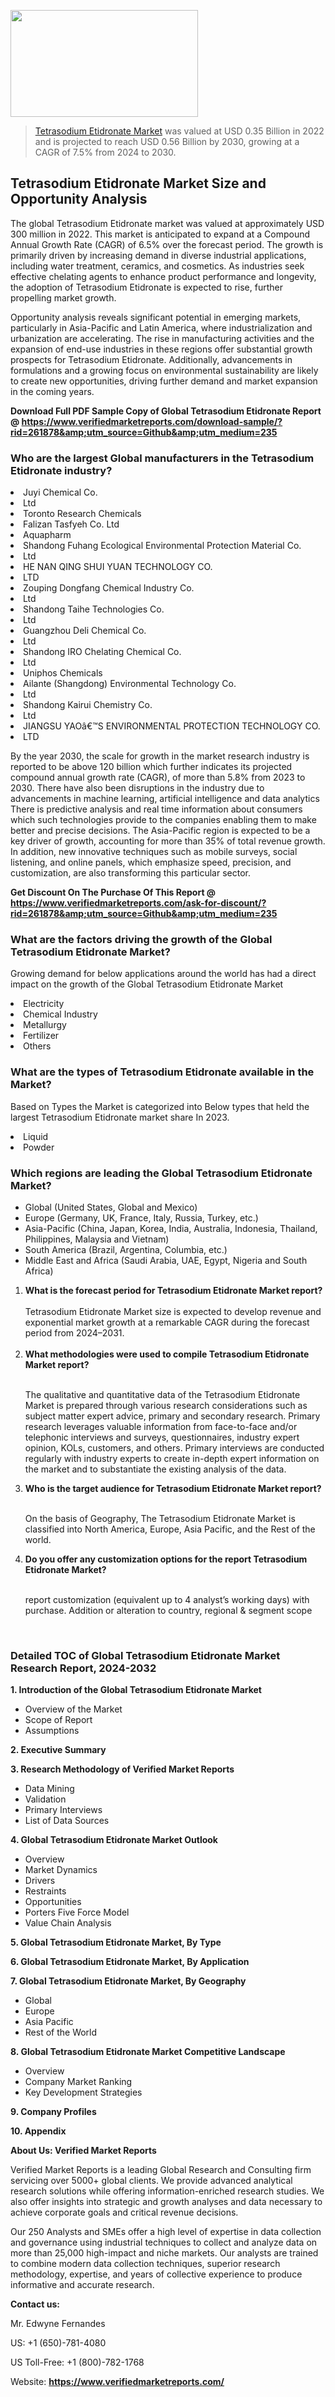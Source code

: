 <img src="https://ffe5etoiles.com/wp-content/uploads/2024/12/MST1-300x171.png" alt="" width="300" height="171" class="alignnone size-medium wp-image-20088" /><blockquote><p><p><a href="https://www.verifiedmarketreports.com/download-sample/?rid=261878&utm_source=Github&utm_medium=235" target="_blank">Tetrasodium Etidronate Market</a> was valued at USD 0.35 Billion in 2022 and is projected to reach USD 0.56 Billion by 2030, growing at a CAGR of 7.5% from 2024 to 2030.</p></blockquote><p><h2>Tetrasodium Etidronate Market Size and Opportunity Analysis</h2> <p>The global Tetrasodium Etidronate market was valued at approximately USD 300 million in 2022. This market is anticipated to expand at a Compound Annual Growth Rate (CAGR) of 6.5% over the forecast period. The growth is primarily driven by increasing demand in diverse industrial applications, including water treatment, ceramics, and cosmetics. As industries seek effective chelating agents to enhance product performance and longevity, the adoption of Tetrasodium Etidronate is expected to rise, further propelling market growth.</p> <p>Opportunity analysis reveals significant potential in emerging markets, particularly in Asia-Pacific and Latin America, where industrialization and urbanization are accelerating. The rise in manufacturing activities and the expansion of end-use industries in these regions offer substantial growth prospects for Tetrasodium Etidronate. Additionally, advancements in formulations and a growing focus on environmental sustainability are likely to create new opportunities, driving further demand and market expansion in the coming years.</p> </p><p class=""><strong>Download Full PDF Sample Copy of Global Tetrasodium Etidronate Report @ <a href="https://www.verifiedmarketreports.com/download-sample/?rid=261878&amp;utm_source=Github&amp;utm_medium=235" target="_blank">https://www.verifiedmarketreports.com/download-sample/?rid=261878&amp;utm_source=Github&amp;utm_medium=235</a></strong></p><h3 id="" class="">Who are the largest Global manufacturers in the Tetrasodium Etidronate industry?</h3><p><li>Juyi Chemical Co.</li><li>Ltd</li><li> Toronto Research Chemicals</li><li> Falizan Tasfyeh Co. Ltd</li><li> Aquapharm</li><li> Shandong Fuhang Ecological Environmental Protection Material Co.</li><li> Ltd</li><li> HE NAN QING SHUI YUAN TECHNOLOGY CO.</li><li>LTD</li><li> Zouping Dongfang Chemical Industry Co.</li><li>Ltd</li><li> Shandong Taihe Technologies Co.</li><li> Ltd</li><li> Guangzhou Deli Chemical Co.</li><li> Ltd</li><li> Shandong IRO Chelating Chemical Co.</li><li> Ltd</li><li> Uniphos Chemicals</li><li> Ailante (Shangdong) Environmental Technology Co.</li><li>Ltd</li><li> Shandong Kairui Chemistry Co.</li><li>Ltd</li><li> JIANGSU YAOâ€™S ENVIRONMENTAL PROTECTION TECHNOLOGY CO.</li><li> LTD</li></p><div class=""><div class="" dir="" data-message-author-role="" data-message-id="" data-message-model-slug=""><div class=""><div class=""><div class=""><div class="" dir="" data-message-author-role="" data-message-id="" data-message-model-slug=""><div class=""><div class=""><p>By the year 2030, the scale for growth in the market research industry is reported to be above 120 billion which further indicates its projected compound annual growth rate (CAGR), of more than 5.8% from 2023 to 2030. There have also been disruptions in the industry due to advancements in machine learning, artificial intelligence and data analytics There is predictive analysis and real time information about consumers which such technologies provide to the companies enabling them to make better and precise decisions. The Asia-Pacific region is expected to be a key driver of growth, accounting for more than 35% of total revenue growth. In addition, new innovative techniques such as mobile surveys, social listening, and online panels, which emphasize speed, precision, and customization, are also transforming this particular sector.</p><p><strong>Get Discount On The Purchase Of This Report @&nbsp; <a href="https://www.verifiedmarketreports.com/ask-for-discount/?rid=261878&amp;utm_source=Github&amp;utm_medium=235" target="_blank">https://www.verifiedmarketreports.com/ask-for-discount/?rid=261878&amp;utm_source=Github&amp;utm_medium=235</a></strong></p></div></div></div></div></div></div></div></div><h3 id="" class="">What are the factors driving the growth of the Global Tetrasodium Etidronate Market?</h3><p id="" class="">Growing demand for below applications around the world has had a direct impact on the growth of the Global Tetrasodium Etidronate Market</p><p id="" class=""><li>Electricity</li><li> Chemical Industry</li><li> Metallurgy</li><li> Fertilizer</li><li> Others</li></p><h3 id="" class="">What are the types of Tetrasodium Etidronate available in the Market?</h3><p id="" class="">Based on Types the Market is categorized into Below types that held the largest Tetrasodium Etidronate market share In 2023.</p><p id="" class=""><li>Liquid</li><li> Powder</li></p><h3 id="" class="">Which regions are leading the Global Tetrasodium Etidronate Market?</h3><ul><li>Global (United States, Global and Mexico)</li><li>Europe (Germany, UK, France, Italy, Russia, Turkey, etc.)</li><li>Asia-Pacific (China, Japan, Korea, India, Australia, Indonesia, Thailand, Philippines, Malaysia and Vietnam)</li><li>South America (Brazil, Argentina, Columbia, etc.)</li><li>Middle East and Africa (Saudi Arabia, UAE, Egypt, Nigeria and South Africa)</li></ul><p><ol><li><strong>What is the forecast period for Tetrasodium Etidronate Market report?<br /></strong><br /><span data-sheets-root="1" data-sheets-value="{&quot;1&quot;:2,&quot;2&quot;:&quot;XXXX size is expected to develop revenue and exponential market growth at a remarkable CAGR during the forecast period from 2024&ndash;2030.&quot;}" data-sheets-userformat="{&quot;2&quot;:12674,&quot;4&quot;:{&quot;1&quot;:2,&quot;2&quot;:16776960},&quot;10&quot;:2,&quot;11&quot;:0,&quot;15&quot;:&quot;Arial&quot;,&quot;16&quot;:12}">Tetrasodium Etidronate Market size is expected to develop revenue and exponential market growth at a remarkable CAGR during the forecast period from 2024&ndash;2031.</span><br /><br /></li><li><strong>What methodologies were used to compile Tetrasodium Etidronate Market report?<br /><br /></strong><p>The qualitative and quantitative data of the&nbsp;Tetrasodium Etidronate Market is prepared through various research considerations such as subject matter expert advice, primary and secondary research. Primary research leverages valuable information from face-to-face and/or telephonic interviews and surveys, questionnaires, industry expert opinion, KOLs, customers, and others. Primary interviews are conducted regularly with industry experts to create in-depth expert information on the market and to substantiate the existing analysis of the data.&nbsp;</p></li><li><strong>Who is the target audience for Tetrasodium Etidronate Market report?<br /><br /></strong><p>On the basis of Geography, The&nbsp;Tetrasodium Etidronate Market is classified into North America, Europe, Asia Pacific, and the Rest of the world.</p></li><li><strong>Do you offer any customization options for the report Tetrasodium Etidronate Market?<br /><br /></strong><p>report customization (equivalent up to 4 analyst&rsquo;s working days) with purchase. Addition or alteration to country, regional &amp; segment scope</p><p>&nbsp;</p></li></ol></p><h3 id="" class="">Detailed TOC of Global Tetrasodium Etidronate Market Research Report, 2024-2032</h3><p id="" class=""><strong>1. Introduction of the Global Tetrasodium Etidronate Market</strong></p><ul><li>Overview of the Market</li><li>Scope of Report</li><li>Assumptions</li></ul><p id="" class=""><strong>2. Executive Summary</strong></p><p id="" class=""><strong>3. Research Methodology of&nbsp;Verified Market Reports</strong></p><ul><li>Data Mining</li><li>Validation</li><li>Primary Interviews</li><li>List of Data Sources</li></ul><p id="" class=""><strong>4. Global Tetrasodium Etidronate Market Outlook</strong></p><ul><li>Overview</li><li>Market Dynamics</li><li>Drivers</li><li>Restraints</li><li>Opportunities</li><li>Porters Five Force Model</li><li>Value Chain Analysis</li></ul><p id="" class=""><strong>5. Global Tetrasodium Etidronate Market, By&nbsp;Type</strong></p><p id="" class=""><strong>6. Global Tetrasodium Etidronate Market, By Application</strong></p><p id="" class=""><strong>7. Global Tetrasodium Etidronate Market, By Geography</strong></p><ul><li>Global</li><li>Europe</li><li>Asia Pacific</li><li>Rest of the World</li></ul><p id="" class=""><strong>8. Global Tetrasodium Etidronate Market Competitive Landscape</strong></p><ul><li>Overview</li><li>Company Market Ranking</li><li>Key Development Strategies</li></ul><p id="" class=""><strong>9. Company Profiles</strong></p><p id="" class=""><strong>10. Appendix</strong></p><p id="" class=""><strong>About Us: Verified Market Reports</strong></p><p id="" class="">Verified Market Reports is a leading Global Research and Consulting firm servicing over 5000+ global clients. We provide advanced analytical research solutions while offering information-enriched research studies. We also offer insights into strategic and growth analyses and data necessary to achieve corporate goals and critical revenue decisions.</p><p id="" class="">Our 250 Analysts and SMEs offer a high level of expertise in data collection and governance using industrial techniques to collect and analyze data on more than 25,000 high-impact and niche markets. Our analysts are trained to combine modern data collection techniques, superior research methodology, expertise, and years of collective experience to produce informative and accurate research.</p><p id="" class=""><strong>Contact us:</strong></p><p id="" class="">Mr. Edwyne Fernandes</p><p id="" class="">US: +1 (650)-781-4080</p><p id="" class="">US Toll-Free: +1 (800)-782-1768</p><p id="" class="">Website: <a target="" data-test-app-aware-link=""><strong>https://www.verifiedmarketreports.com/</strong></a></p>
